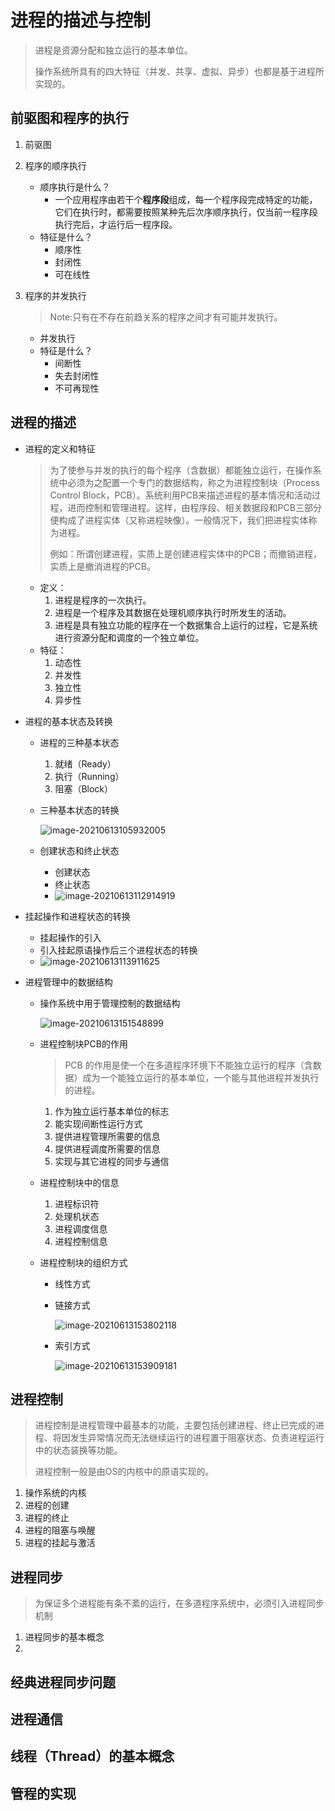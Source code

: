 # 进程的描述与控制

> 进程是资源分配和独立运行的基本单位。
>
> 操作系统所具有的四大特征（并发、共享、虚拟、异步）也都是基于进程所实现的。

## 前驱图和程序的执行

1. 前驱图

2. 程序的顺序执行

   - 顺序执行是什么？
     - 一个应用程序由若干个**程序段**组成，每一个程序段完成特定的功能，它们在执行时，都需要按照某种先后次序顺序执行，仅当前一程序段执行完后，才运行后一程序段。
   - 特征是什么？
     - 顺序性
     - 封闭性
     - 可在线性

3. 程序的并发执行

   > Note:只有在不存在前趋关系的程序之间才有可能并发执行。

   - 并发执行
   - 特征是什么？
     - 间断性
     - 失去封闭性
     - 不可再现性

## 进程的描述

- 进程的定义和特征

  > 为了使参与并发的执行的每个程序（含数据）都能独立运行，在操作系统中必须为之配置一个专门的数据结构，称之为进程控制块（Process Control Block，PCB）。系统利用PCB来描述进程的基本情况和活动过程，进而控制和管理进程。这样，由程序段、相关数据段和PCB三部分便构成了进程实体（又称进程映像）。一般情况下，我们把进程实体称为进程。
  >
  > 例如：所谓创建进程，实质上是创建进程实体中的PCB；而撤销进程，实质上是撤消进程的PCB。

  - 定义：
    1. 进程是程序的一次执行。
    2. 进程是一个程序及其数据在处理机顺序执行时所发生的活动。
    3. 进程是具有独立功能的程序在一个数据集合上运行的过程，它是系统进行资源分配和调度的一个独立单位。
  - 特征：
    1. 动态性
    2. 并发性
    3. 独立性
    4. 异步性

- 进程的基本状态及转换

  - 进程的三种基本状态

    1. 就绪（Ready）
    2. 执行（Running）
    3. 阻塞（Block）

  - 三种基本状态的转换

    ![image-20210613105932005](./image-20210613105932005.png)

  - 创建状态和终止状态

    - 创建状态
    - 终止状态
    - ![image-20210613112914919](./image-20210613112914919.png)

- 挂起操作和进程状态的转换

  - 挂起操作的引入
  - 引入挂起原语操作后三个进程状态的转换
  - ![image-20210613113911625](./image-20210613113911625.png)

- 进程管理中的数据结构

  - 操作系统中用于管理控制的数据结构

    ![image-20210613151548899](./image-20210613151548899.png)

  - 进程控制块PCB的作用

    > PCB 的作用是使一个在多道程序环境下不能独立运行的程序（含数据）成为一个能独立运行的基本单位，一个能与其他进程并发执行的进程。

    1. 作为独立运行基本单位的标志
    2. 能实现间断性运行方式
    3. 提供进程管理所需要的信息
    4. 提供进程调度所需要的信息
    5. 实现与其它进程的同步与通信

  - 进程控制块中的信息

    1. 进程标识符
    2. 处理机状态
    3. 进程调度信息
    4. 进程控制信息

  - 进程控制块的组织方式

    - 线性方式

    - 链接方式

      ![image-20210613153802118](./image-20210613153802118.png)

    - 索引方式

      ![image-20210613153909181](./image-20210613153909181.png)

    

## 进程控制

> 进程控制是进程管理中最基本的功能，主要包括创建进程、终止已完成的进程、将因发生异常情况而无法继续运行的进程置于阻塞状态、负责进程运行中的状态装换等功能。
>
> 进程控制一般是由OS的内核中的原语实现的。

1. 操作系统的内核
2. 进程的创建
3. 进程的终止
4. 进程的阻塞与唤醒
5. 进程的挂起与激活

## 进程同步

> 为保证多个进程能有条不紊的运行，在多道程序系统中，必须引入进程同步机制

1. 进程同步的基本概念
2. 

## 经典进程同步问题





## 进程通信



## 线程（Thread）的基本概念



## 管程的实现

